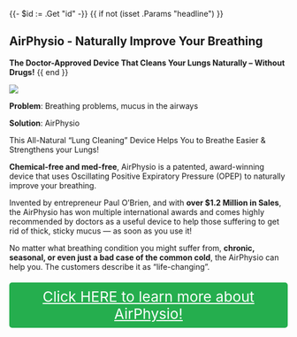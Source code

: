 {{- $id := .Get "id" -}}
{{ if not (isset .Params "headline") }}
## AirPhysio - Naturally Improve Your Breathing

**The Doctor-Approved Device That Cleans Your Lungs Naturally – Without Drugs!**
{{ end }}

[![](/list/airphysio-title.jpg)](https://t.gadgetadvisers.com/click/{{$id}})

**Problem**: Breathing problems, mucus in the airways

**Solution**: AirPhysio

This All-Natural “Lung Cleaning” Device Helps You to Breathe Easier & Strengthens your Lungs!

**Chemical-free and med-free**, AirPhysio is a patented, award-winning device that uses Oscillating Positive Expiratory Pressure (OPEP) to naturally improve your breathing.

Invented by entrepreneur Paul O’Brien, and with **over $1.2 Million in Sales**, the AirPhysio has won multiple international awards and comes highly recommended by doctors as a useful device to help those suffering to get rid of thick, sticky mucus — as soon as you use it!

No matter what breathing condition you might suffer from, **chronic, seasonal, or even just a bad case of the common cold**, the AirPhysio can help you. The customers describe it as “life-changing”.

<a href="(https://t.gadgetadvisers.com/click/{{$id}})" style="color: white;">
   <div style="text-align:center;background-color:#25ae4e;margin-bottom:20px;margin-top:20px;width: 100%;-webkit-border-radius: 5px;">
      <div style="color: white; padding: 10px;font-size: 26px;">
      Click HERE to learn more about AirPhysio!
      </div>
   </div>
</a>